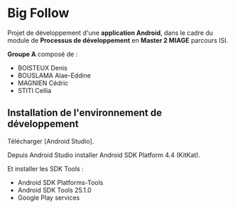 # Big Follow

Projet de développement d'une **application Android**, dans le cadre du module de **Processus de développement** en **Master 2 MIAGE** parcours ISI.

**Groupe A** composé de :
- BOISTEUX Denis
- BOUSLAMA Alae-Eddine
- MAGNIEN Cédric
- STITI Cellia

## Installation de l'environnement de développement

Télécharger [Android Studio].

Depuis Android Studio installer Android SDK Platform 4.4 (KitKat).

Et installer les SDK Tools :
- Android SDK Platforms-Tools
- Android SDK Tools 25.1.0
- Google Play services



